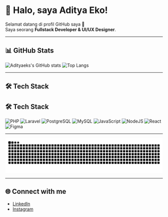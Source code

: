# 👋 Halo, saya Aditya Eko!

Selamat datang di profil GitHub saya 🚀  
Saya seorang **Fullstack Developer & UI/UX Designer**.  

---

## 📊 GitHub Stats
![Adityaeks's GitHub stats](https://github-readme-stats.vercel.app/api?username=adityaeks&show_icons=true&theme=tokyonight)
![Top Langs](https://github-readme-stats.vercel.app/api/top-langs/?username=adityaeks&layout=compact&theme=tokyonight)

---

## 🛠️ Tech Stack
## 🛠️ Tech Stack
![PHP](https://img.shields.io/badge/Code-PHP-777bb4?logo=php&logoColor=white)
![Laravel](https://img.shields.io/badge/Framework-Laravel-f55247?logo=laravel&logoColor=white)
![PostgreSQL](https://img.shields.io/badge/Database-PostgreSQL-336791?logo=postgresql&logoColor=white)
![MySQL](https://img.shields.io/badge/Database-MySQL-4479A1?logo=mysql&logoColor=white)
![JavaScript](https://img.shields.io/badge/Code-JavaScript-yellow?logo=javascript)
![NodeJS](https://img.shields.io/badge/Backend-Node.js-green?logo=node.js)
![React](https://img.shields.io/badge/Frontend-React-blue?logo=react)
![Figma](https://img.shields.io/badge/Design-Figma-pink?logo=figma)


---

![GitHub Snake](https://raw.githubusercontent.com/adityaeks/adityaeks/output/snake.svg)

---

## 🌐 Connect with me
- [LinkedIn](https://linkedin.com/in/mohammad-aditya-eko-saputra-78b1ba266)  
- [Instagram](https://www.instagram.com/_adityaeks)  
